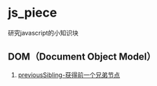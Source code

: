 # js_piece
研究javascript的小知识块
## DOM（Document Object Model）
1. [previousSibling-获得前一个兄弟节点](https://github.com/jserz/js_piece/blob/master/previousSibling/Node.previousSibling.md)
